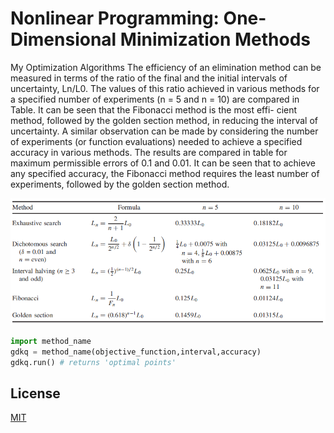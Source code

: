 # Nonlinear Programming: One-Dimensional Minimization Methods 
My Optimization Algorithms
The efficiency of an elimination method can be measured in terms of the ratio of the
final and the initial intervals of uncertainty, Ln/L0. The values of this ratio achieved
in various methods for a specified number of experiments (n = 5 and n = 10) are
compared in Table. It can be seen that the Fibonacci method is the most effi-
cient method, followed by the golden section method, in reducing the interval of
uncertainty.
A similar observation can be made by considering the number of experiments (or
function evaluations) needed to achieve a specified accuracy in various methods. The
results are compared in table for maximum permissible errors of 0.1 and 0.01. It
can be seen that to achieve any specified accuracy, the Fibonacci method requires the
least number of experiments, followed by the golden section method.

![Table](table.png)
```python
import method_name
gdkq = method_name(objective_function,interval,accuracy)
gdkq.run() # returns 'optimal points'
```



## License
[MIT](https://choosealicense.com/licenses/mit/)
